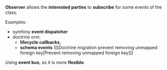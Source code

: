 **Observer** allows the **interested parties** to **subscribe** for some events of the class.

Examples:
- symfony **event dispatcher**
- doctrine orm:
	- **lifecycle callbacks**, 
	- **schema events** ([[Doctrine migration prevent removing unmapped foreign key|Prevent removing unmapped foreign key]])

Using **event bus**, as it is more **flexible**.
